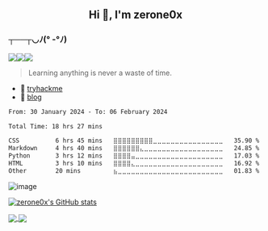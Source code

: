 <h2 align="center">Hi 👋, I'm zerone0x</h1>

### ┬──┬◡ﾉ(° -°ﾉ)

![](https://komarev.com/ghpvc/?username=zerone0x&style=flat)![](https://img.shields.io/badge/language-Javascript-informational)![](https://img.shields.io/badge/language-Python-informational)


> Learning anything is never a waste of time.

- 👾 [tryhackme](https://tryhackme.com/p/soberzml)
- 📌 [blog](https://hexcell.xyz/)

<!--START_SECTION:waka-->

```txt
From: 30 January 2024 - To: 06 February 2024

Total Time: 18 hrs 27 mins

CSS          6 hrs 45 mins   ⣿⣿⣿⣿⣿⣿⣿⣿⣿⣀⣀⣀⣀⣀⣀⣀⣀⣀⣀⣀⣀⣀⣀⣀⣀   35.90 %
Markdown     4 hrs 40 mins   ⣿⣿⣿⣿⣿⣿⣄⣀⣀⣀⣀⣀⣀⣀⣀⣀⣀⣀⣀⣀⣀⣀⣀⣀⣀   24.85 %
Python       3 hrs 12 mins   ⣿⣿⣿⣿⣤⣀⣀⣀⣀⣀⣀⣀⣀⣀⣀⣀⣀⣀⣀⣀⣀⣀⣀⣀⣀   17.03 %
HTML         3 hrs 10 mins   ⣿⣿⣿⣿⣄⣀⣀⣀⣀⣀⣀⣀⣀⣀⣀⣀⣀⣀⣀⣀⣀⣀⣀⣀⣀   16.92 %
Other        20 mins         ⣦⣀⣀⣀⣀⣀⣀⣀⣀⣀⣀⣀⣀⣀⣀⣀⣀⣀⣀⣀⣀⣀⣀⣀⣀   01.83 %
```

<!--END_SECTION:waka-->

![image](https://www.codewars.com/users/zerone0x/badges/large)

[![zerone0x's GitHub stats](https://github-readme-stats.vercel.app/api?username=zerone0x&show_icons=true&theme=gruvbox_light)](https://github.com/anuraghazra/github-readme-stats)

<!-- 
![Leetcode Stats](https://leetcode.card.workers.dev/?username=soberzml2333&theme=wtf&extension=activity)
 
![codewars](https://github-readme-codewars-stats.herokuapp.com/api/?username=zerone0x&card&customcolor=bg:2a295b_fg:b500ed_text:fc4646_logo:2a295b_stroke:f75402) -->


<a href="https://leetcode.com/">
  <img align="center" src="https://leetcode.card.workers.dev/?username=soberzml2333&theme=wtf&extension=activity" />
</a>

<a href="https://www.codewars.com/users/zerone0x">
  <img align="center" src="https://github-readme-codewars-stats.herokuapp.com/api/?username=zerone0x&card&customcolor=bg:2a295b_fg:b500ed_text:fc4646_logo:2a295b_stroke:f75402" />
</a>





